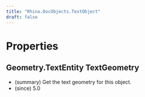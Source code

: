 ```yaml
---
title: "Rhino.DocObjects.TextObject"
draft: false
---
```


# Properties
## Geometry.TextEntity TextGeometry
- (summary)  Get the text geometry for this object. 
- (since) 5.0
